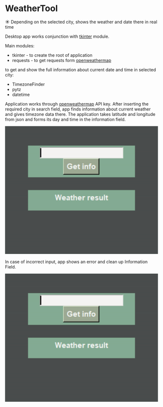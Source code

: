 # WeatherTool

:sunny: Depending on the selected city, shows the weather and date there in real time 

Desktop app works conjunction with [tkinter](https://docs.python.org/3/library/tkinter.html) module.

Main modules: 
* tkinter - to create the root of application 
* requests - to get requests form [openweathermap](https://openweathermap.org/)

to get and show the full information about current date and time in selected city:
* TimezoneFinder
* pytz
* datetime


Application works through [openweathermap](openweathermap.org) API key. After inserting the required city in search field, app finds information about current weather and gives timezone data there. The application takes latitude and longitude from json and forms its day and time in the information field.

![weather_tool](https://github.com/teora13/WeatherTool/blob/main/weather_tool.gif)


In case of incorrect input, app shows an error and clean up Information Field.

![error](https://github.com/teora13/WeatherTool/blob/main/error.gif)

